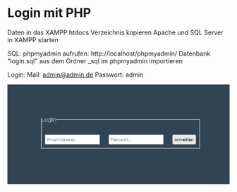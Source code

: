 # Login mit PHP

Daten in das XAMPP htdocs Verzeichnis kopieren
Apache und SQL Server in XAMPP starten

SQL:
phpmyadmin aufrufen: http://localhost/phpmyadmin/
Datenbank "login.sql" aus dem Ordner _sql im phpmyadmin importieren

Login: 
Mail: admin@admin.de
Passwort: admin

![alt text](image.png)